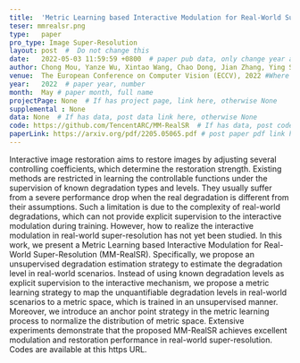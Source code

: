 ```yaml
---
title:  'Metric Learning based Interactive Modulation for Real-World Super-Resolution'  #  Paper title, covered by ''
teser: mmrealsr.png
type:   paper
pro_type: Image Super-Resolution
layout: post  #  Do not change this
date:   2022-05-03 11:59:59 +0800  # paper pub data, only change year and month according to this format
author: Chong Mou, Yanze Wu, Xintao Wang, Chao Dong, Jian Zhang, Ying Shan # authors information
venue:  The European Conference on Computer Vision (ECCV), 2022 #Where it be, ICCV and CVPR remove IEEE Conference on,
year:   2022  # paper year, number
month:  May # paper month, full name
projectPage: None  # If has project page, link here, otherwise None
supplemental : None
data: None  # If has data, post data link here, otherwise None
code: https://github.com/TencentARC/MM-RealSR  # If has data, post code link here, otherwise None
paperLink: https://arxiv.org/pdf/2205.05065.pdf # post paper pdf link here
---
```


Interactive image restoration aims to restore images by adjusting several controlling coefficients, which determine the restoration strength. Existing methods are restricted in learning the controllable functions under the supervision of known degradation types and levels. They usually suffer from a severe performance drop when the real degradation is different from their assumptions. Such a limitation is due to the complexity of real-world degradations, which can not provide explicit supervision to the interactive modulation during training. However, how to realize the interactive modulation in real-world super-resolution has not yet been studied. In this work, we present a Metric Learning based Interactive Modulation for Real-World Super-Resolution (MM-RealSR). Specifically, we propose an unsupervised degradation estimation strategy to estimate the degradation level in real-world scenarios. Instead of using known degradation levels as explicit supervision to the interactive mechanism, we propose a metric learning strategy to map the unquantifiable degradation levels in real-world scenarios to a metric space, which is trained in an unsupervised manner. Moreover, we introduce an anchor point strategy in the metric learning process to normalize the distribution of metric space. Extensive experiments demonstrate that the proposed MM-RealSR achieves excellent modulation and restoration performance in real-world super-resolution. Codes are available at this https URL.
